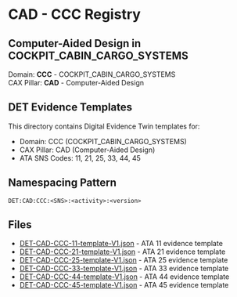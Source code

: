 # CAD - CCC Registry

## Computer-Aided Design in COCKPIT_CABIN_CARGO_SYSTEMS

Domain: **CCC** - COCKPIT_CABIN_CARGO_SYSTEMS  
CAX Pillar: **CAD** - Computer-Aided Design

## DET Evidence Templates

This directory contains Digital Evidence Twin templates for:
- Domain: CCC (COCKPIT_CABIN_CARGO_SYSTEMS)
- CAX Pillar: CAD (Computer-Aided Design)
- ATA SNS Codes: 11, 21, 25, 33, 44, 45

## Namespacing Pattern
```
DET:CAD:CCC:<SNS>:<activity>:<version>
```

## Files
- [DET-CAD-CCC-11-template-V1.json](DET-CAD-CCC-11-template-V1.json) - ATA 11 evidence template
- [DET-CAD-CCC-21-template-V1.json](DET-CAD-CCC-21-template-V1.json) - ATA 21 evidence template
- [DET-CAD-CCC-25-template-V1.json](DET-CAD-CCC-25-template-V1.json) - ATA 25 evidence template
- [DET-CAD-CCC-33-template-V1.json](DET-CAD-CCC-33-template-V1.json) - ATA 33 evidence template
- [DET-CAD-CCC-44-template-V1.json](DET-CAD-CCC-44-template-V1.json) - ATA 44 evidence template
- [DET-CAD-CCC-45-template-V1.json](DET-CAD-CCC-45-template-V1.json) - ATA 45 evidence template
